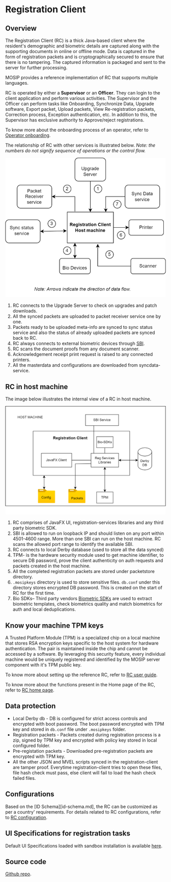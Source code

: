 # Registration Client

## Overview
The Registration Client (RC) is a thick Java-based client where the resident's demographic and biometric details are captured along with the supporting documents in online or offline mode. Data is captured in the form of registration packets and is cryptographically secured to ensure that there is no tampering. The captured information is packaged and sent to the server for further processing.

MOSIP provides a reference implementation of RC that supports multiple languages. 

RC is operated by either a **Supervisor** or an **Officer**. They can login to the client application and perform various activities. The Supervisor and the Officer can perform tasks like Onboarding, Synchronize Data, Upgrade software, Export packet, Upload packets, View Re-registration packets, Correction process, Exception authentication, etc. In addition to this, the Supervisor has exclusive authority to Approve/reject registrations.

To know more about the onboarding process of an operator, refer to [Operator onboarding](operator-onboarding.md).

The relationship of RC with other services is illustrated below. _Note: the numbers do not signify sequence of operations or the control flow._

![](_images/reg-client.png)

1. RC connects to the Upgrade Server to check on upgrades and patch downloads.
2. All the synced packets are uploaded to packet receiver service one by one.
3. Packets ready to be uploaded meta-info are synced to sync status service and also the status of already uploaded packets are synced back to RC.
4. RC always connects to external biometric devices through [SBI](secure-biometric-interface.md).
5. RC scans the document proofs from any document scanner.
6. Acknowledgement receipt print request is raised to any connected printers.
7. All the masterdata and configurations are downloaded from syncdata-service.

## RC in host machine
The image below illustrates the internal view of a RC in host machine.

![](_images/reg-client-host-machine.png)

1. RC comprises of JavaFX UI, registration-services libraries and any third party biometric SDK.
2. SBI is allowed to run on loopback IP and should listen on any port within 4501-4600 range. More than one SBI can run on the host machine. RC scans the allowed port range to identify the available SBI.
3. RC connects to local Derby database (used to store all the data synced)
4. TPM- is the hardware security module used to get machine identifier, to secure DB password, prove the client authenticity on auth requests and packets created in the host machine.
5. All the completed registration packets are stored under packetstore directory.
6. `.mosipkeys` directory is used to store sensitive files. `db.conf` under this directory stores encrypted DB password. This is created on the start of RC for the first time.
7. Bio SDKs– Third party vendors [Biometric SDKs](biometric-sdk.md) are used to extract biometric templates, check biometrics quality and match biometrics for auth and local deduplications. 

## Know your machine TPM keys
A Trusted Platform Module (TPM) is a specialized chip on a local machine that stores RSA encryption keys specific to the host system for hardware authentication. The pair is maintained inside the chip and cannot be accessed by a software. By leveraging this security feature, every individual machine would be uniquely registered and identified by the MOSIP server component with it's TPM public key.
  
To know more about setting up the reference RC, refer to [RC user guide](registration-client-user-guide.md).

To know more about the functions present in the Home page of the RC, refer to [RC home page](registration-client-home-page.md).

## Data protection
* Local Derby db - DB is configured for strict access controls and encrypted with boot password. The boot password encrypted with TPM key and stored in `db.conf` file under `.mosipkeys` folder.
* Registration packets - Packets created during registration process is a zip, signed by TPM key and encrypted with policy key stored in local configured folder.
* Pre-registation packets - Downloaded pre-registration packets are encrypted with TPM key.
* All the other JSON and MVEL scripts synced in the registration-client are tamper proof. Everytime registration-client tries to open these files, file hash check must pass, else client will fail to load the hash check failed files.

## Configurations
Based on the [ID Schema][id-schema.md], the RC can be customized as per a country' requirements. For details related to RC configurations, refer to [RC configuration](registration-client-configuration.md).

## UI Specifications for registration tasks 
Default UI Specifications loaded with sandbox installation is available [here](https://github.com/mosip/mosip-infra/blob/1.2.0-rc2/deployment/v3/mosip/kernel/masterdata/xlsx/ui_spec.xlsx).

## Source code 
[Github repo](https://github.com/mosip/registration-client/tree/release-1.2.0).

